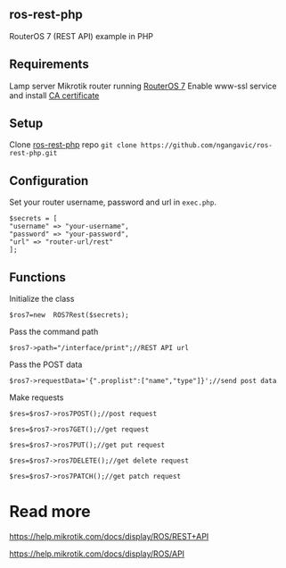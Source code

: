 ## ros-rest-php
RouterOS 7 (REST API) example in PHP
## Requirements
Lamp server
Mikrotik router running [RouterOS 7](https://mikrotik.com/download)
Enable www-ssl service  and install [CA certificate](https://www.youtube.com/watch?v=ae6yHdONfiM)
## Setup
Clone [ros-rest-php](https://github.com/ngangavic/ros-rest-php) repo
```git clone https://github.com/ngangavic/ros-rest-php.git```
## Configuration
Set your router username, password and url in ```exec.php```.
```
$secrets = [
"username" => "your-username",
"password" => "your-password",
"url" => "router-url/rest"
];
```
## Functions
Initialize the class
```
$ros7=new  ROS7Rest($secrets);
```
Pass the command path
```
$ros7->path="/interface/print";//REST API url
```
Pass the POST data
```
$ros7->requestData='{".proplist":["name","type"]}';//send post data
```
Make requests
```
$res=$ros7->ros7POST();//post request

$res=$ros7->ros7GET();//get request

$res=$ros7->ros7PUT();//get put request

$res=$ros7->ros7DELETE();//get delete request

$res=$ros7->ros7PATCH();//get patch request
```

# Read more 
https://help.mikrotik.com/docs/display/ROS/REST+API

https://help.mikrotik.com/docs/display/ROS/API
